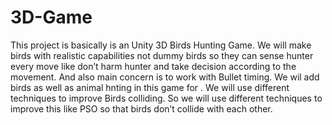 # 3D-Game
This project is basically is an Unity 3D Birds Hunting Game. We  will make birds with realistic capabilities not dummy birds  so they can sense hunter every move  like  don’t harm hunter and take decision  according to the movement.
And also main concern is to work with Bullet timing. We wil add birds as well as animal hnting in this game for . We will use different techniques to improve Birds colliding. 
So we will use different techniques to improve this like PSO so that  birds don’t collide with each other.
